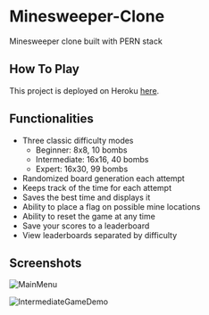 # Minesweeper-Clone

Minesweeper clone built with PERN stack

## How To Play

This project is deployed on Heroku [here](https://minesweeper-z.herokuapp.com/).

## Functionalities

* Three classic difficulty modes
  * Beginner: 8x8, 10 bombs
  * Intermediate: 16x16, 40 bombs
  * Expert: 16x30, 99 bombs
* Randomized board generation each attempt
* Keeps track of the time for each attempt
* Saves the best time and displays it
* Ability to place a flag on possible mine locations
* Ability to reset the game at any time
* Save your scores to a leaderboard
* View leaderboards separated by difficulty

## Screenshots

![MainMenu](https://i.imgur.com/kDJlElw.png)

![IntermediateGameDemo](https://i.imgur.com/TkF1hKv.png)



